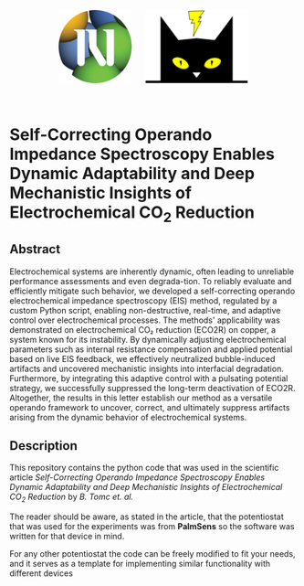 <p align="center"><img src="logos/ki.png" width="128">&nbsp;&nbsp;&nbsp;&nbsp;&nbsp;&nbsp;<img src="logos/electrocat.png" width="180"> </p>

<br>


# Self-Correcting Operando Impedance Spectroscopy Enables Dynamic Adaptability and Deep Mechanistic Insights of Electrochemical CO$_{2}$ Reduction

## Abstract
Electrochemical systems are inherently dynamic, often leading to unreliable performance assessments and even degrada-tion. To reliably evaluate and efficiently mitigate such behavior, we developed a self-correcting operando electrochemical impedance spectroscopy (EIS) method, regulated by a custom Python script, enabling non-destructive, real-time, and adaptive control over electrochemical processes. The methods' applicability was demonstrated on electrochemical CO₂ reduction (ECO2R) on copper, a system known for its instability. By dynamically adjusting electrochemical parameters such as internal resistance compensation and applied potential based on live EIS feedback, we effectively neutralized bubble-induced artifacts and uncovered mechanistic insights into interfacial degradation. Furthermore, by integrating this adaptive control with a pulsating potential strategy, we successfully suppressed the long-term deactivation of ECO2R. Altogether, the results in this letter establish our method as a versatile operando framework to uncover, correct, and ultimately suppress artifacts arising from the dynamic behavior of electrochemical systems.

## Description
This repository contains the python code that was used in the scientific article 
*Self-Correcting Operando Impedance Spectroscopy Enables Dynamic Adaptability and Deep Mechanistic Insights of Electrochemical CO$_{2}$ Reduction*
by *B. Tomc et. al.*  

The reader should be aware, as stated in the article, that the potentiostat that was used for the experiments was from **PalmSens** so the software was written for that device in mind.  

For any other potentiostat the code can be freely modified to fit your needs, and it serves as a template for implementing similar functionality with different devices

